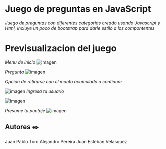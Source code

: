 # Juego de preguntas en JavaScript

_Juego de preguntas con diferentes categorias creado usando Javascript y Html, incluye un poco de bootstrap para darle estilo a los compontentes_


# Previsualizacion del juego

_Menu de inicio_
![imagen](https://user-images.githubusercontent.com/96356792/165000052-4c608ef0-c0f2-4fac-95a1-33298fb2da09.png)


_Pregunta_
![imagen](https://user-images.githubusercontent.com/96356792/165000084-c37a2407-6dd5-4c45-8319-5ce593e98cb2.png)

_Opcion de retirarse con el monto acumulado o continuar_

![imagen](https://user-images.githubusercontent.com/96356792/165000104-cfb12017-4c62-40e6-b3b2-e491082e4c57.png)
_Ingresa tu usuario_

![imagen](https://user-images.githubusercontent.com/96356792/165000116-c43a1a49-027b-4c71-a32d-a074a7532955.png)

_Presume tu puntaje_
![imagen](https://user-images.githubusercontent.com/96356792/165000126-1ce3c229-5585-4d39-a24b-e15aa7ffc731.png)


## Autores ✒️

Juan Pablo Toro
Alejandro Pereira
Juan Esteban Velasquez 


